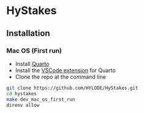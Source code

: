 # HyStakes

## Installation

### Mac OS (First run)

- Install [Quarto](https://quarto.org/docs/get-started/)
- Install the [VSCode extension](https://quarto.org/docs/get-started/hello/vscode.html) for Quarto
- Clone the repo at the command line

```sh
git clone https://github.com/HYLODE/HyStakes.git
cd hystakes
make dev_mac_os_first_run
direnv allow
```


